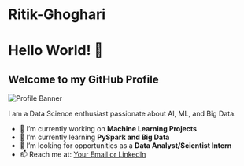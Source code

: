 # Ritik-Ghoghari

# Hello World! 👋
## Welcome to my GitHub Profile

![Profile Banner](your-image-link-here)

I am a Data Science enthusiast passionate about AI, ML, and Big Data. 
- 🔭 I’m currently working on **Machine Learning Projects**
- 🌱 I’m currently learning **PySpark and Big Data**
- 👯 I’m looking for opportunities as a **Data Analyst/Scientist Intern**
- 📫 Reach me at: [Your Email or LinkedIn](your-link)
